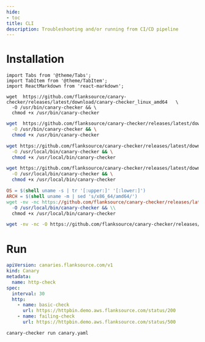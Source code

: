 ```yaml
---
hide:
- toc
title: CLI
description: Troubleshooting and/or running from CI/CD pipeline
---
```


# Installation

```
import Tabs from '@theme/Tabs';
import TabItem from '@theme/TabItem';
import ReactMarkdown from 'react-markdown';
```

<Tabs>
<TabItem value="linux-amd64" label="Linux (amd64)" default>

```shell-session
wget  https://github.com/flanksource/canary-checker/releases/latest/download/canary-checker_linux_amd64   \
  -O /usr/bin/canary-checker && \
  chmod +x /usr/bin/canary-checker
```

</TabItem>
  <TabItem value="linux-arm64" label="Linux (arm64)">

```bash
wget  https://github.com/flanksource/canary-checker/releases/latest/download/canary-checker_linux_arm64  \
  -O /usr/bin/canary-checker && \
  chmod +x /usr/bin/canary-checker
```

  </TabItem>
  <TabItem value="macosx-amd64" label="MacOSX (amd64)">

```bash
wget https://github.com/flanksource/canary-checker/releases/latest/download/canary-checker_darwin_amd64  \
  -O /usr/local/bin/canary-checker && \
  chmod +x /usr/local/bin/canary-checker
```

  </TabItem>
   <TabItem value="macosx-ard64" label="MacOSX (arm64)">

```bash
wget https://github.com/flanksource/canary-checker/releases/latest/download/canary-checker_darwin_arm64  \
  -O /usr/local/bin/canary-checker && \
  chmod +x /usr/local/bin/canary-checker
```

  </TabItem>
  <TabItem value="makefile" label="Makefile">

```Makefile
OS = $(shell uname -s | tr '[:upper:]' '[:lower:]')
ARCH = $(shell uname -m | sed 's/x86_64/amd64/')
wget -nv -nc https://github.com/flanksource/canary-checker/releases/latest/download/canary-checker_$(OS)_$(ARCH)  \\
  -O /usr/local/bin/canary-checker && \\
  chmod +x /usr/local/bin/canary-checker
```

  </TabItem>
  <TabItem value="windows" label="Windows">

```bash
wget -nv -nc -O https://github.com/flanksource/canary-checker/releases/latest/download/canary-checker.exe
```

  </TabItem>
</Tabs>

# Run

```yaml title="canary.yaml"
apiVersion: canaries.flanksource.com/v1
kind: Canary
metadata:
  name: http-check
spec:
  interval: 30
  http:
    - name: basic-check
      url: https://httpbin.demo.aws.flanksource.com/status/200
    - name: failing-check
      url: https://httpbin.demo.aws.flanksource.com/status/500

```

```shell-session
canary-checker run canary.yaml
```

<Asciinema id="594517"/>
